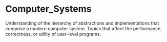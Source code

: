 Computer_Systems
================

Understanding of the hierarchy of abstractions and implementations that comprise a modern computer system. Topics that affect the performance, correctness, or utility of user-level programs. 
